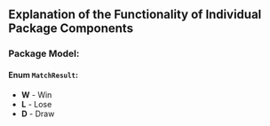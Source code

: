 ## Explanation of the Functionality of Individual Package Components

### Package Model:

#### Enum `MatchResult`:
- **W** - Win
- **L** - Lose
- **D** - Draw